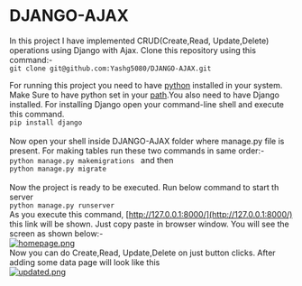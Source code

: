 # DJANGO-AJAX
In this project I have implemented CRUD(Create,Read, Update,Delete) operations using Django with Ajax.
Clone this repository using this command:-<br />
```git clone git@github.com:Yashg5080/DJANGO-AJAX.git```<br />

For running this project you need to have [python](https://www.python.org/downloads/) installed in your system. Make Sure to have python set in your [path](https://www.javatpoint.com/how-to-set-python-path).You also need to have Django
installed. For installing Django open your command-line shell and execute this command.<br/>
```pip install django```<br /><br />
Now open your shell inside DJANGO-AJAX folder where manage.py file is present. For making tables run these two commands in same order:-<br/>
```python manage.py makemigrations ``` and then<br/> 
```python manage.py migrate```<br/><br/>
Now the project is ready to be executed. Run below command to start th server<br/>
```python manage.py runserver```<br/>
As you execute this command, [http://127.0.0.1:8000/](http://127.0.0.1:8000/) this link will be shown. Just copy paste in browser window. You will see the screen as shown below:-<br/>
[![homepage.png](https://i.postimg.cc/Nj6Ksy0H/homepage.png)](https://postimg.cc/jDjxvSPx)<br/>
Now you can do Create,Read, Update,Delete on just button clicks. After adding some data page will look like this<br/>
[![updated.png](https://i.postimg.cc/FsjP4Z0g/updated.png)](https://postimg.cc/yk8hh0Qk)

